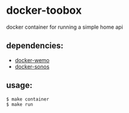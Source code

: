 # docker-toobox
docker container for running a simple home api

dependencies:
---
- [docker-wemo](https://github.com/celliott/docker-wemo)
- [docker-sonos](https://github.com/celliott/docker-sonos)

usage:
---
```
$ make container
$ make run
```
